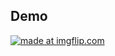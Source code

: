 ## Demo

<a href="https://imgflip.com/gif/3o1za3"><img src="https://i.imgflip.com/3o1za3.gif" title="made at imgflip.com"/></a>
